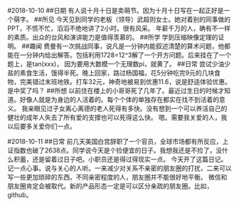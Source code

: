 #2018-10-10
##日期
有人说十月十日是卖萌节。因为十月十日写在一起正好是一个萌字。
##所见
今天见到同学的老板（领导）武超则女士。她对着别的同事做的PPT，不慌不忙，滔滔不绝地讲了2小时。很有风采。
年薪千万的人，确有不一样的素质。出众的台风和演讲能力是值得羡慕的。
##所学
学到压缩映像定理的证明。
##趣闻
费曼有一次挑战同事，说凡是一分钟内能叙述清楚的算术问题，他都能在一分钟内给出解答。包括利用1728=12^3解了一个开方问题。后来挂在了一个题上，是tan(xxx)，
因为要用大数模一个无理数pi，就黄了。
##日常
尝试少油少盐的素食生活，饿得半死。晚上回家，路过杨国福，花5分钟吃完9元的几块食物，完美错过末班地铁。打车32元，神奇地被易到优惠11.6，说是舒适体验优惠。是中奖了吗？
##所想
以前住在楼上的小哥哥死了几年了。最近过生日的时候才知道。好像人就是为身边的人活着的。每个个体的单独存在都实在找不到活着的意义。
我亲眼见过子女离心离德的老人死得有多快。没有想到一个可以养活自己的健壮的成年人失去了所有爱的支撑也可以死得这么快。
嗯。需要我关爱的人，我以后要多关爱你们一点。

#2018-10-11
##日常
前几天美国白宫辞职了一个官员，全球市场都有所反应，上证指数也破了2638点。同学说今天是个捡便宜的日子。我想我还是不捡了，没什么积蓄，还是留着过日子吧。小职员还是得过得现实一点。
今天开了这篇日记。记一点心事。说与关心的人听。一来减少对关系不亲密的朋友圈的打扰，二来可以写一些更加琐碎的东西。不同亲密程度的人，朋友圈并不能很好地平衡。
微信和朋友圈肯定会被取代。新的产品形态一定是可以区分亲疏的朋友圈。比如，github。

